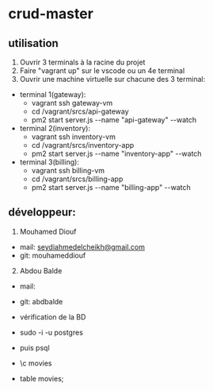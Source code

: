 # crud-master

## utilisation
1) Ouvrir 3 terminals à la racine du projet
2) Faire "vagrant up" sur le vscode ou un 4e terminal
3) Ouvrir une machine virtuelle sur chacune des 3 terminal:
- terminal 1(gateway):
    - vagrant ssh gateway-vm
    - cd /vagrant/srcs/api-gateway
    - pm2 start server.js --name "api-gateway" --watch
- terminal 2(inventory):
    - vagrant ssh inventory-vm
    - cd /vagrant/srcs/inventory-app
    - pm2 start server.js --name "inventory-app" --watch
- terminal 3(billing):
    - vagrant ssh billing-vm
    - cd /vagrant/srcs/billing-app
    - pm2 start server.js --name "billing-app" --watch

## développeur:
1) Mouhamed Diouf
- mail: seydiahmedelcheikh@gmail.com
- git: mouhameddiouf
2) Abdou Balde
- mail: 
- git: abdbalde


- vérification de la BD
- sudo -i -u postgres
- puis psql
- \c movies
- table movies;
